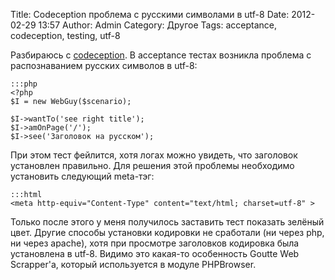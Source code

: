 Title: Codeception проблема с русскими символами в utf-8
Date: 2012-02-29 13:57
Author: Admin
Category: Другое
Tags: acceptance, codeception, testing, utf-8

Разбираюсь с [codeception][]. В acceptance тестах возникла проблема с
распознаванием русских символов в utf-8:

	:::php
	<?php
	$I = new WebGuy($scenario);
	 
	$I->wantTo('see right title');
	$I->amOnPage('/');
	$I->see('Заголовок на русском');

При этом тест фейлится, хотя логах можно увидеть, что заголовок
установлен правильно. Для решения этой проблемы необходимо установить
следующий meta-тэг:

	:::html
	<meta http-equiv="Content-Type" content="text/html; charset=utf-8" >

Только после этого у меня получилось заставить тест показать зелёный
цвет. Другие способы установки кодировки не сработали (ни через php, ни
через apache), хотя при просмотре заголовков кодировка была установлена
в utf-8. Видимо это какая-то особенность Goutte Web Scrapper'а, который
используется в модуле PHPBrowser.

  [codeception]: http://codeception.com/
